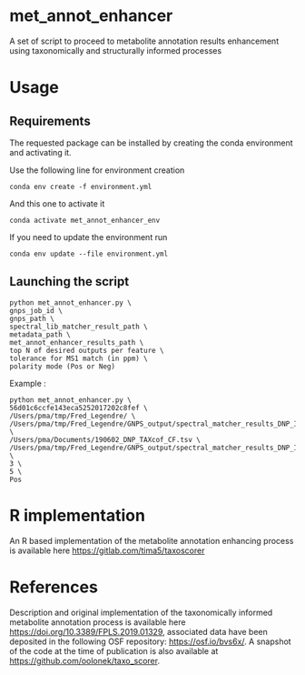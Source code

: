 # met_annot_enhancer
A set of script to proceed to metabolite annotation results enhancement using taxonomically and structurally informed processes

# Usage

## Requirements 

The requested package can be installed by creating the conda environment and activating it.

Use the following line for environment creation 

`conda env create -f environment.yml`

And this one to activate it 

`conda activate met_annot_enhancer_env`

If you need to update the environment run 

`conda env update --file environment.yml`


## Launching the script

```
python met_annot_enhancer.py \
gnps_job_id \
gnps_path \
spectral_lib_matcher_result_path \
metadata_path \
met_annot_enhancer_results_path \
top N of desired outputs per feature \
tolerance for MS1 match (in ppm) \
polarity mode (Pos or Neg)
```

Example : 

```
python met_annot_enhancer.py \
56d01c6ccfe143eca5252017202c8fef \
/Users/pma/tmp/Fred_Legendre/ \
/Users/pma/tmp/Fred_Legendre/GNPS_output/spectral_matcher_results_DNP_ISDB.tsv \
/Users/pma/Documents/190602_DNP_TAXcof_CF.tsv \
/Users/pma/tmp/Fred_Legendre/GNPS_output/spectral_matcher_results_DNP_ISDB_repond.tsv \
3 \
5 \
Pos
````


# R implementation

An R based implementation of the metabolite annotation enhancing process is available here https://gitlab.com/tima5/taxoscorer

# References

Description and original implementation of the taxonomically informed metabolite annotation process is available here https://doi.org/10.3389/FPLS.2019.01329, associated data have been deposited in the following OSF repository: <https://osf.io/bvs6x/>.
A snapshot of the code at the time of publication is also available at <https://github.com/oolonek/taxo_scorer>.
